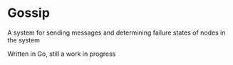 # Gossip
A system for sending messages and determining failure states of nodes in the system

Written in Go, still a work in progress 
